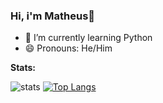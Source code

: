 ### Hi, i'm Matheus👋


- 📖 I’m currently learning Python
- 😄 Pronouns: He/Him

**Stats:**

![stats](https://github-readme-stats.vercel.app/api?username=Mathelzu&theme=material-palenight&show_icons=true) [![Top Langs](https://github-readme-stats.vercel.app/api/top-langs/?username=Mathelzu&theme=material-palenight&layout=compact)](https://github.com/anuraghazra/github-readme-stats)
